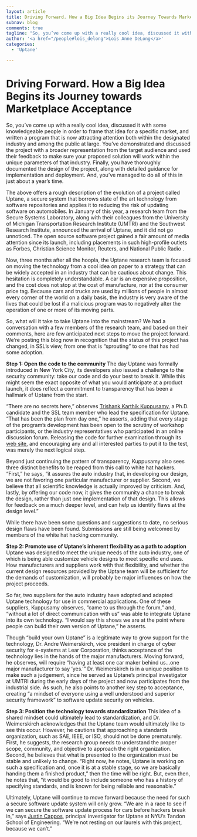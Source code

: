 ```yaml
---
layout: article
title: Driving Forward. How a Big Idea Begins its Journey Towards Marketplace Acceptance
subnav: blog
comments: true
tagline: "So, you’ve come up with a really cool idea, discussed it with some knowledgeable people in order to frame that idea for a specific market, and written a program that is now attracting attention..."
author: '<a href="/people#lois_delong">Lois Anne DeLong</a>'
categories:
  - 'Uptane'

---
```


# Driving Forward. How a Big Idea Begins its Journey towards Marketplace Acceptance

So, you’ve come up with a really cool idea, discussed it with some knowledgeable people in order to frame that idea for a specific market, and written a program that is now attracting attention both within the designated industry and among the public at large. You’ve demonstrated and discussed the project with a broader representation from the target audience and used their feedback to make sure your proposed solution will work within the unique parameters of that industry. Finally, you have thoroughly documented the design of the project, along with detailed guidance for implementation and deployment. And, you’ve managed to do all of this in just about a year’s time.

The above offers a rough description of the evolution of a project called Uptane, a secure system that borrows state of the art technology from software repositories and applies it to reducing the risk of updating software on automobiles. In January of this year, a research team from the Secure Systems Laboratory, along with their colleagues from the University of Michigan Transportation Research Institute (UMTRI) and the Southwest Research Institute, announced  the arrival of Uptane, and it did not go unnoticed. The open source software project gained a fair amount of media  attention since its launch, including placements in such high-profile outlets as Forbes, Christian Science Monitor, Reuters, and National Public Radio .

Now, three months after all the hoopla, the Uptane research team is focused on moving the technology from a cool idea on paper to a strategy that can be widely accepted in an industry that can be cautious about change. This hesitation is completely understandable. A car is an expensive proposition, and the cost does not stop at the cost of manufacture, nor at the consumer price tag. Because cars and trucks are used by millions of people in almost every corner of the world on a daily basis, the industry is very aware of the lives that could be lost if a malicious program was to negatively alter the operation of one or more of its moving parts.

So, what will it take to take Uptane into the mainstream? We had a conversation with a few members of the research team, and based on their comments, here are few anticipated next steps to move the project forward. We’re posting this blog now in recognition that the status of this project has changed, in SSL’s view, from one that is “sprouting” to one that has had some adoption.  

**Step 1: Open the code to the community**
The day Uptane was formally introduced in New York City, its developers also issued a  challenge to the security community: take our code and do your best to break it. While this might seem the exact opposite of what you would anticipate at a product launch, it does reflect a commitment to transparency that has been a hallmark of Uptane from the start.

“There are no secrets here,” observes <a href="/people#trishank_kuppusamy">Trishank Karthik Kuppusamy</a>, a Ph.D. candidate and the SSL team member who lead the specification for Uptane. “That has been the plan from day one,” he asserts, adding that every stage of the program’s development has been open to the scrutiny of workshop participants, or the industry representatives who participated in an online discussion forum. Releasing the code for further examination through its [web site](https://github.com/uptane/uptane), and encouraging any and all interested parties to put it to the test, was merely the next logical step.

Beyond just continuing the pattern of transparency, Kuppusamy also sees three distinct benefits to be reaped from this call to white hat hackers. “First,” he says, “it assures the auto industry that, in developing our design, we are not favoring one particular manufacturer or supplier. Second, we believe that all scientific knowledge is actually improved by criticism. And, lastly, by offering our code now, it gives the community a chance to break the design, rather than just one implementation of that design. This allows for feedback on a much deeper level, and can help us identify flaws at the design level.”

While there have been some questions and suggestions to date, no serious design flaws have been found. Submissions are still being welcomed by members of the white hat hacking community.

**Step 2: Promote use of Uptane’s inherent flexibility as a path to adoption**
Uptane was designed to meet the unique needs of the auto industry, one of which is being able customize vehicle designs to meet specific end uses. How manufacturers and suppliers work with that flexibility, and whether the current design resources provided by the Uptane team will be sufficient for the demands of customization, will probably be major influences on how the project proceeds.

So far, two suppliers for the auto industry have adopted and adapted Uptane technology for use in commercial applications. One of these suppliers, Kuppusamy observes, “came to us through the forum,” and, “without a lot of direct communication with us” was able to integrate Uptane into its own technology. “I would say this shows we are at the point where people can build their own version of Uptane,” he asserts.

Though “build your own Uptane” is a legitimate way to grow support for the technology,  Dr. Andre Weimerskirch, vice president in charge of cyber security for e-systems at Lear Corporation, thinks acceptance of the technology lies in the hands of the major manufacturers. Moving forward, he observes, will require “having at least one car maker behind us...one major manufacturer to say ‘yes.’” Dr. Weimerskirch is in a unique position to make such a judgement, since he served as Uptane’s principal investigator at UMTRI during the early days of the project and now participates from the industrial side. As such, he also points to another key step to acceptance, creating “a mindset of everyone using a well understood and superior security framework” to software update security on vehicles.

**Step 3: Position the technology towards standardization**
This idea of a shared mindset could ultimately lead to standardization, and Dr. Weimerskirch acknowledges that the Uptane team would ultimately like to see this occur. However, he cautions that approaching a standards organization, such as SAE, IEEE, or ISO, should not be done prematurely. First, he suggests, the research group needs to understand the proper scope, community, and objective to approach the right organization. Second, he believes that what is presented to the organization must be stable and unlikely to change. “Right now, he notes, Uptane is working on such a specification and, once it is at a stable stage, so we are basically handing them a finished product,” then the time will be right. But, even then, he notes that, “it would be good to include someone who has a history of specifying standards, and is known for being reliable and reasonable.”

Ultimately, Uptane will continue to move forward because the need for such a secure software update system will only grow. “We are in a race to see if we can secure the software update process for cars before hackers break in,” says <a href="/people#justin_cappos">Justin Cappos</a>, principal investigator for Uptane at NYU’s Tandon School of Engineering.  “We’re not resting on our laurels with this project, because we can’t.”
